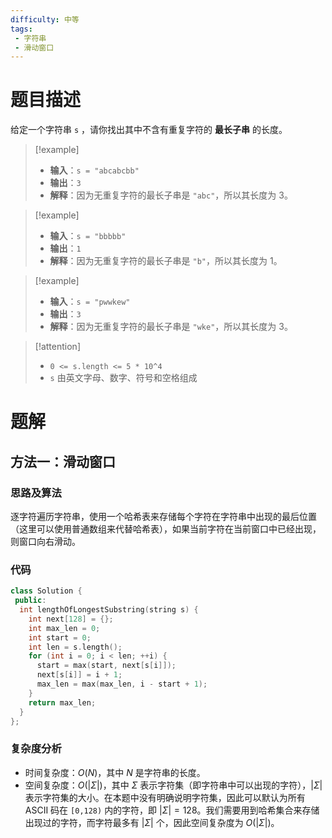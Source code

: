 ```yaml
---
difficulty: 中等
tags:
 - 字符串
 - 滑动窗口
---
```


# 题目描述

给定一个字符串 `s` ，请你找出其中不含有重复字符的 **最长子串** 的长度。

> [!example]
> - **输入**：`s = "abcabcbb"`
> - **输出**：`3`
> - **解释**：因为无重复字符的最长子串是 `"abc"`，所以其长度为 3。

> [!example]
> - **输入**：`s = "bbbbb"`
> - **输出**：`1`
> - **解释**：因为无重复字符的最长子串是 `"b"`，所以其长度为 1。

> [!example]
> - **输入**：`s = "pwwkew"`
> - **输出**：`3`
> - **解释**：因为无重复字符的最长子串是 `"wke"`，所以其长度为 3。

> [!attention]
> - `0 <= s.length <= 5 * 10^4`
> - `s` 由英文字母、数字、符号和空格组成

# 题解

## 方法一：滑动窗口

### 思路及算法

逐字符遍历字符串，使用一个哈希表来存储每个字符在字符串中出现的最后位置（这里可以使用普通数组来代替哈希表），如果当前字符在当前窗口中已经出现，则窗口向右滑动。

### 代码

```cpp
class Solution {
 public:
  int lengthOfLongestSubstring(string s) {
    int next[128] = {};
    int max_len = 0;
    int start = 0;
    int len = s.length();
    for (int i = 0; i < len; ++i) {
      start = max(start, next[s[i]]);
      next[s[i]] = i + 1;
      max_len = max(max_len, i - start + 1);
    }
    return max_len;
  }
};
```

### 复杂度分析

- 时间复杂度：$O(N)$，其中 $N$ 是字符串的长度。
- 空间复杂度：$O(|\Sigma|)$，其中 $\Sigma$ 表示字符集（即字符串中可以出现的字符），$|\Sigma|$ 表示字符集的大小。在本题中没有明确说明字符集，因此可以默认为所有 ASCII 码在 `[0,128)` 内的字符，即 $|\Sigma|=128$。我们需要用到哈希集合来存储出现过的字符，而字符最多有 $|\Sigma|$ 个，因此空间复杂度为 $O(|\Sigma|)$。
